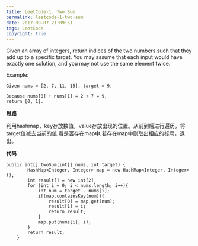 ```yaml
---
title: LeetCode-1. Two Sum
permalink: leetcode-1-two-sum
date: 2017-09-07 21:09:51
tags: LeetCode
copyright: true
---
```


Given an array of integers, return indices of the two numbers such that they add up to a specific target.
You may assume that each input would have exactly one solution, and you may not use the same element twice.
<!-- more -->

Example:
```
Given nums = [2, 7, 11, 15], target = 9,

Because nums[0] + nums[1] = 2 + 7 = 9,
return [0, 1].
```
__思路__

利用hashmap，key存放数值，value存放出现的位置。从前到后进行遍历，将target值减去当前的值,看是否存在map中,若存在map中则取出相应的标号，退出。

__代码__
```
public int[] twoSum(int[] nums, int target) {
        HashMap<Integer, Integer> map = new HashMap<Integer, Integer>();
        int result[] = new int[2];
        for (int i = 0; i < nums.length; i++){
            int num = target - nums[i];
            if(map.containsKey(num)){
                result[0] = map.get(num);
                result[1] = i;
                return result;
            }
            map.put(nums[i], i);
        }
        return result;
    }
```
